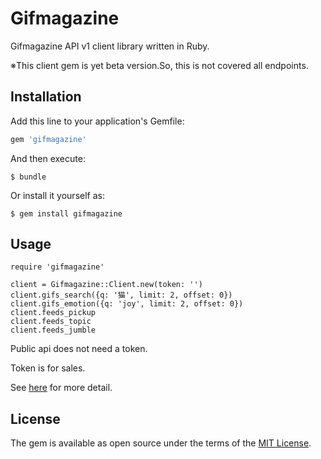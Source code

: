 # Gifmagazine

Gifmagazine API v1 client library written in Ruby.

※This client gem is yet beta version.So, this is not covered all endpoints.

## Installation

Add this line to your application's Gemfile:

```ruby
gem 'gifmagazine'
```

And then execute:

    $ bundle

Or install it yourself as:

    $ gem install gifmagazine

## Usage

```
require 'gifmagazine'

client = Gifmagazine::Client.new(token: '')
client.gifs_search({q: '猫', limit: 2, offset: 0})
client.gifs_emotion({q: 'joy', limit: 2, offset: 0})
client.feeds_pickup
client.feeds_topic
client.feeds_jumble
```

Public api does not need a token.

Token is for sales.

See [here](https://github.com/creative-box-inc/Gifmagazine-API-Documentation) for more detail.

## License

The gem is available as open source under the terms of the [MIT License](http://opensource.org/licenses/MIT).

